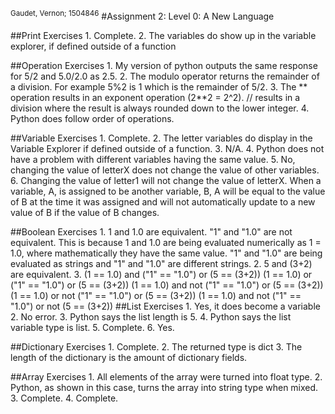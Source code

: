 <sup>Gaudet, Vernon; 1504846</sup>
#Assignment 2: Level 0: A New Language

##Print Exercises
	1. Complete. 
	2. The variables do show up in the variable explorer, if defined outside of a function

##Operation Exercises
	1. My version of python outputs the same response for 5/2 and 5.0/2.0 as 2.5.
	2. The modulo operator returns the remainder of a division. For example 5%2 is 1 which is the remainder of 5/2.
	3. The ** operation results in an exponent operation (2**2 = 2^2). // results in a division where the result is always rounded down to the lower integer.
	4. Python does follow order of operations. 

##Variable Exercises
	1. Complete.
	2. The letter variables do display in the Variable Explorer if defined outside of a function.
	3. N/A.
	4. Python does not have a problem with different variables having the same value.
	5. No, changing the value of letterX does not change the value of other variables.
	6. Changing the value of letter1 will not change the value of letterX. When a variable, A, is assigned to be another variable, B, A will be equal to the value of B at the time it was assigned and will not automatically update to a new value of B if the value of B changes.

##Boolean Exercises
	1. 1 and 1.0 are equivalent. "1" and "1.0" are not equivalent. This is because 1 and 1.0 are being evaluated numerically as 1 = 1.0, where mathematically they have the same value. "1" and "1.0" are being evaluated as strings and "1" and "1.0" are different strings. 
	2. 5 and (3+2) are equivalent. 
	3. 
		(1 == 1.0) and ("1" == "1.0") or (5 == (3+2))
		(1 == 1.0) or ("1" == "1.0") or (5 == (3+2))
		(1 == 1.0) and not ("1" == "1.0") or (5 == (3+2))
		(1 == 1.0) or not ("1" == "1.0") or (5 == (3+2))
		(1 == 1.0) and not ("1" == "1.0") or not (5 == (3+2))
##List Exercises
	1. Yes, it does become a variable
	2. No error.
	3. Python says the list length is 5.
	4. Python says the list variable type is list.
	5. Complete.
	6. Yes.

##Dictionary Exercises
	1. Complete.
	2. The returned type is dict
	3. The length of the dictionary is the amount of dictionary fields.

##Array Exercises
	1. All elements of the array were turned into float type.
	2. Python, as shown in this case, turns the array into string type when mixed.
	3. Complete.
	4. Complete.
			
